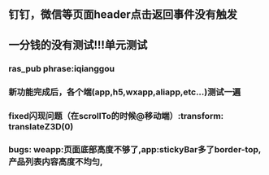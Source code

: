 ## 钉钉，微信等页面header点击返回事件没有触发
## 一分钱的没有测试!!!单元测试
### ras_pub phrase:iqianggou
### 新功能完成后，各个端(app,h5,wxapp,aliapp,etc...)测试一遍
### fixed闪现问题（在scrollTo的时候@移动端）:transform: translateZ3D(0)
### bugs: weapp:页面底部高度不够了,app:stickyBar多了border-top,产品列表内容高度不均匀,
